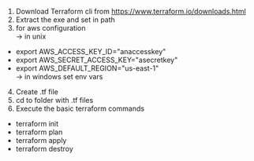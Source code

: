 1. Download Terraform cli from https://www.terraform.io/downloads.html
2. Extract the exe and set in path
3. for aws configuration   
  -> in unix
 * export AWS_ACCESS_KEY_ID="anaccesskey"
 * export AWS_SECRET_ACCESS_KEY="asecretkey"
 * export AWS_DEFAULT_REGION="us-east-1"  
  -> in windows set env vars   
4. Create .tf file
5. cd to folder with .tf files
6. Execute the basic terraform commands
  *   terraform init
  *   terraform plan
  *   terraform apply
  *   terraform destroy
